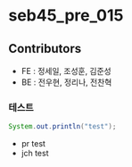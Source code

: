 # seb45_pre_015

## Contributors
- FE : 정세일, 조성훈, 김준성
- BE : 전우현, 정리나, 전찬혁


### 테스트
```java
System.out.println("test");
```

- pr test
- jch test
